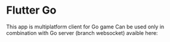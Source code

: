 # Flutter Go
This app is multiplatform client for Go game
Can be used only in combination with Go server (branch websocket) avaible here:
